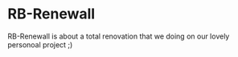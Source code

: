 RB-Renewall
===========

RB-Renewall is about a total renovation that we doing on our lovely personoal project ;)
